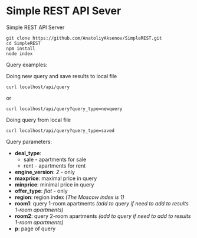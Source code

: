 # Simple REST API Sever

Simple REST API Server

```
git clone https://github.com/AnatoliyAksenov/SimpleREST.git
cd SimpleREST
npm install
node index
```

Query examples:

Doing new query and save results to local file
```
curl localhost/api/query
```
or
```
curl localhost/api/query?query_type=newquery
```

Doing query from local file
```
curl localhost/api/query?query_type=saved
```

Query parameters:

* **deal_type**: 
    * sale - apartments for sale
    * rent - apartments for rent
* **engine_version**: *2* - only
* **maxprice**: maximal price in query
* **minprice**: minimal price in query
* **offer_type**: *flat* - only 
* **region**: region index *(The Moscow index is 1)*
* **room1**: query 1-room apartments *(add to query if need to add to results 1-room apartments)*
* **room2**: query 2-room apartments *(add to query if need to add to results 1-room apartments)*
* **p**: page of query





